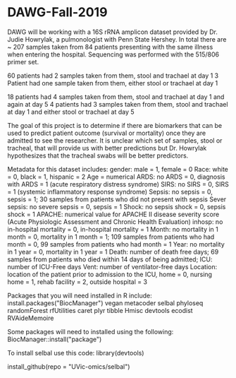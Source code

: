 # DAWG-Fall-2019

DAWG will be working with a 16S rRNA amplicon dataset provided by Dr. Judie Howrylak, a pulmonologist with Penn State Hershey. 
In total there are ~ 207 samples taken from 84 patients presenting with the same illness when entering the hospital. Sequencing was performed with the 515/806 primer set. 

60 patients had 2 samples taken from them, stool and trachael at day 1
3 Patient had one sample taken from them, either stool or trachael at day 1

18 patients had 4 samples taken from them, stool and trachael at day 1 and again at day 5
4 patients had 3 samples taken from them, stool and trachael at day 1 and either stool or trachael at day 5

The goal of this project is to determine if there are biomarkers that can be used to predict patient outcome (survival or mortality) once they are admitted to see the researcher. It  is unclear which set of samples, stool or tracheal, that will provide us with better predictions but Dr. Howrylak hypothesizes that the tracheal swabs will be better predictors. 

Metadata for this dataset includes:
gender: male = 1, female = 0
Race: white = 0, black = 1, hispanic = 2
Age = numerical
ARDS: no ARDS = 0, diagnosis with ARDS = 1 (acute respiratory distress syndrome)
SIRS: no SIRS = 0, SIRS = 1 (systemic inflammatory response syndrome)
Sepsis: no sepsis = 0, sepsis = 1; 30 samples from patients who did not present with sepsis
Sever sepsis: no severe sepsis = 0, sepsis = 1
Shock: no sepsis shock = 0, sepsis shock = 1
APACHE: numerical value for APACHE II disease severity score (Acute Physiologic Assessment and Chronic Health Evaluation)
inhosp: no in-hospital mortality = 0, in-hospital mortality = 1
Month: no mortality in 1 month = 0, mortality in 1 month = 1; 109 samples from patients who had month = 0, 99 samples from patients who had month = 1
Year: no mortality in 1 year = 0, mortality in 1 year = 1
Death: number of death free days; 69 samples from patients who died within 14 days of being admitted; 
ICU: number of ICU-Free days
Vent: number of ventilator-free days
Location: location of the patient prior to admission to the ICU, home = 0, nursing home = 1, rehab facility = 2, outside hospital = 3


Packages that you will need installed in R include:
install.packages("BiocManager")
vegan
metacoder
selbal
phyloseq
randomForest
rfUtilities
caret
plyr
tibble
Hmisc
devtools
ecodist
RVAideMemoire

Some packages will need to installed using the following:
BiocManager::install("package")

To install selbal use this code:
library(devtools) 

install_github(repo = "UVic-omics/selbal")

